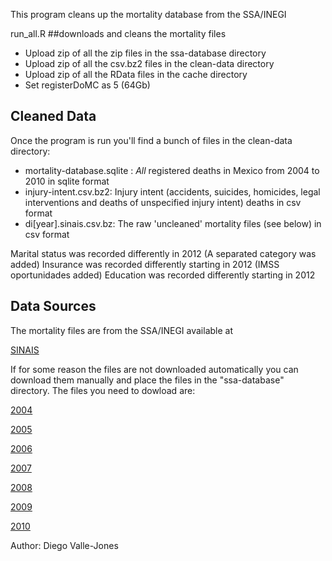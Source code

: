 This program cleans up the mortality database from the SSA/INEGI

run_all.R ##downloads and cleans the mortality files

* Upload zip of all the zip files in the ssa-database directory
* Upload zip of all the csv.bz2 files in the clean-data directory
* Upload zip of all the RData files in the cache directory
* Set registerDoMC as 5 (64Gb)

Cleaned Data
-------------

Once the program is run you'll find a  bunch of files in the clean-data directory:

* mortality-database.sqlite : *All* registered deaths in Mexico from 2004 to 2010 in sqlite format
* injury-intent.csv.bz2: Injury intent (accidents, suicides, homicides, legal interventions and deaths of unspecified injury intent) deaths in csv format
* di[year].sinais.csv.bz: The raw 'uncleaned' mortality files  (see below) in csv format

Marital status was recorded differently in 2012 (A separated category was added)
Insurance was recorded differently starting in 2012 (IMSS oportunidades added)
Education was recorded differently starting in 2012

Data Sources
------------

The mortality files are from the SSA/INEGI available at

[SINAIS](http://sinais.salud.gob.mx/basesdedatos/index.html#estatica)

If for some reason the files are not downloaded automatically you can download them manually and place the files in the "ssa-database" directory. The files you need to dowload are:

[2004](http://www.sinais.salud.gob.mx/descargas/zip/def2004.zip)

[2005](http://www.sinais.salud.gob.mx/descargas/zip/def2005.zip)

[2006](http://www.sinais.salud.gob.mx/descargas/zip/def2006.zip)

[2007](http://www.sinais.salud.gob.mx/descargas/zip/def2007.zip)

[2008](http://www.sinais.salud.gob.mx/descargas/zip/def2008.zip)

[2009](http://www.sinais.salud.gob.mx/descargas/zip/def2009.zip)

[2010](http://www.sinais.salud.gob.mx/descargas/zip/def2010.zip)

Author: Diego Valle-Jones
